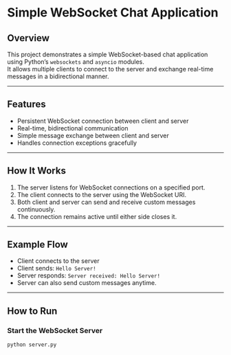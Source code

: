 #  Simple WebSocket Chat Application

##  Overview  
This project demonstrates a simple WebSocket-based chat application using Python’s `websockets` and `asyncio` modules.  
It allows multiple clients to connect to the server and exchange real-time messages in a bidirectional manner.

---

##  Features
- Persistent WebSocket connection between client and server
- Real-time, bidirectional communication
- Simple message exchange between client and server
- Handles connection exceptions gracefully

---

##  How It Works

1. The server listens for WebSocket connections on a specified port.
2. The client connects to the server using the WebSocket URI.
3. Both client and server can send and receive custom messages continuously.
4. The connection remains active until either side closes it.

---

##  Example Flow

- Client connects to the server
- Client sends: `Hello Server!`
- Server responds: `Server received: Hello Server!`
- Server can also send custom messages anytime.

---

##  How to Run

###  Start the WebSocket Server
```bash
python server.py
